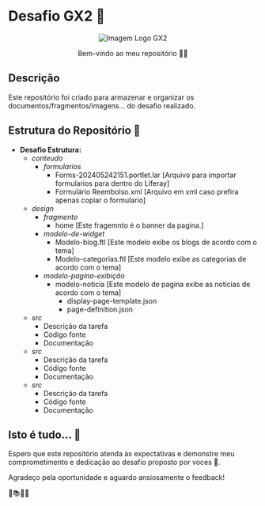 # Desafio GX2 🚀
<p align="center">
  <img src="https://www.gx2.com.br/wp-content/uploads/2021/05/logo-gx2-branco.png" alt="Imagem Logo GX2">
</p>
<p align="center">
  Bem-vindo ao meu repositório 👨‍💻
</p>

## Descrição

Este repositório foi criado para armazenar e organizar os documentos/fragmentos/imagens... do desafio realizado.

## Estrutura do Repositório 📂

- **Desafio Estrutura:**
  - *conteudo*
      - *formularios*
          - Forms-202405242151.portlet.lar [Arquivo para importar formularios para dentro do Liferay]
          - Formulário Reembolso.xml [Arquivo em xml caso prefira apenas copiar o formulario]
  - *design*
      - *fragmento*
          - home [Este fragemnto é o banner da pagina.]
      - *modelo-de-widget*
          - Modelo-blog.ftl [Este modelo exibe os blogs de acordo com o tema]
          - Modelo-categorias.ftl [Este modelo exibe as categorias de acordo com o tema]
      - *modelo-pagina-exibição*
          - modelo-noticia [Este modelo de pagina exibe as noticias de acordo com o tema]
              - display-page-template.json 
              - page-definition.json
  - *src*
      - Descrição da tarefa
      - Código fonte
      - Documentação
  - *src*
      - Descrição da tarefa
      - Código fonte
      - Documentação
  - *src*
      - Descrição da tarefa
      - Código fonte
      - Documentação
  
## Isto é tudo... 🌟

Espero que este repositório atenda às expectativas e demonstre meu comprometimento e dedicação ao desafio proposto por voces 💚.

Agradeço pela oportunidade e aguardo ansiosamente o feedback!

🚀📚👨‍🎓
